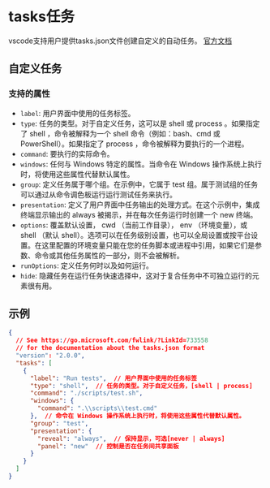 # tasks任务
vscode支持用户提供tasks.json文件创建自定义的自动任务。
[官方文档](https://code.visualstudio.com/Docs/editor/tasks)

## 自定义任务

### 支持的属性
- `label`: 用户界面中使用的任务标签。
- `type`: 任务的类型。对于自定义任务，这可以是 shell 或 process 。如果指定了 shell ，命令被解释为一个 shell 命令（例如：bash、cmd 或 PowerShell）。如果指定了 process ，命令被解释为要执行的一个进程。
- `command`: 要执行的实际命令。
- `windows`: 任何与 Windows 特定的属性。当命令在 Windows 操作系统上执行时，将使用这些属性代替默认属性。
- `group`: 定义任务属于哪个组。在示例中，它属于 test 组。属于测试组的任务可以通过从命令调色板运行运行测试任务来执行。
- `presentation`: 定义了用户界面中任务输出的处理方式。在这个示例中，集成终端显示输出的 always 被揭示，并在每次任务运行时创建一个 new 终端。
- `options`: 覆盖默认设置， cwd （当前工作目录）， env （环境变量），或 shell （默认 shell）。选项可以在任务级别设置，也可以全局设置或按平台设置。在这里配置的环境变量只能在您的任务脚本或进程中引用，如果它们是参数、命令或其他任务属性的一部分，则不会被解析。
- `runOptions`: 定义任务何时以及如何运行。
- `hide`: 隐藏任务在运行任务快速选择中，这对于复合任务中不可独立运行的元素很有用。

## 示例

```json
{
  // See https://go.microsoft.com/fwlink/?LinkId=733558
  // for the documentation about the tasks.json format
  "version": "2.0.0",
  "tasks": [
    {
      "label": "Run tests",  // 用户界面中使用的任务标签
      "type": "shell",  // 任务的类型。对于自定义任务，[shell | process]
      "command": "./scripts/test.sh",
      "windows": {
        "command": ".\\scripts\\test.cmd"
      },  // 命令在 Windows 操作系统上执行时，将使用这些属性代替默认属性。
      "group": "test",
      "presentation": {
        "reveal": "always",  // 保持显示，可选[never | always]
        "panel": "new"  // 控制是否在任务间共享面板
      }
    }
  ]
}
```
